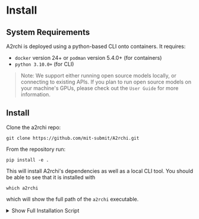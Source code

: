 # Install 

## System Requirements

A2rchi is deployed using a python-based CLI onto containers. It requires:

- `docker` version 24+ or `podman` version 5.4.0+ (for containers)
- `python 3.10.0+` (for CLI)

> Note: We support either running open source models locally, or connecting to existing APIs. If you plan to run open source models on your machine's GPUs, please check out the `User Guide` for more information.

## Install

Clone the a2rchi repo:
```nohighlight
git clone https://github.com/mit-submit/A2rchi.git
```
From the repository run:
```nohighlight
pip install -e .
```
This will install A2rchi's dependencies as well as a local CLI tool. You should be able to see that it is installed with
```nohighlight
which a2rchi
```
which will show the full path of the `a2rchi` executable.

<details>
<summary>Show Full Installation Script</summary>
<br>
You can use the following script to set up A2rchi from scratch. Copy and paste it into your terminal:

```bash
# Clone the repository
git clone https://github.com/mit-submit/A2rchi.git
cd A2rchi
export A2RCHI_DIR=$(pwd)

# (Optional) Create and activate a virtual environment
python3 -m venv .a2rchi_venv
source .a2rchi_venv/bin/activate

# Install dependencies
cd $A2RCHI_DIR
pip install -e .

# Verify installation
which a2rchi
```

</details>
<br>
